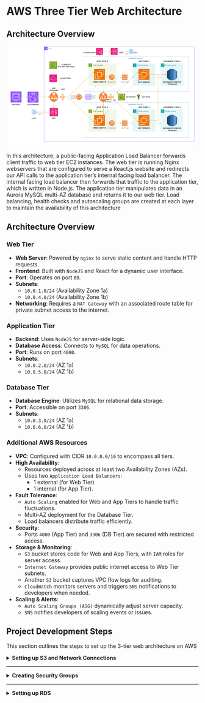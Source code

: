 # AWS Three Tier Web Architecture

## Architecture Overview

![AWS Architecture - DrawIO](images/aws-3-tier.png)

In this architecture, a public-facing Application Load Balancer forwards client traffic to web tier EC2 instances. The web tier is running Nginx webservers that are configured to serve a React.js website and redirects our API calls to the application tier’s internal facing load balancer. The internal facing load balancer then forwards that traffic to the application tier, which is written in Node.js. The application tier manipulates data in an Aurora MySQL multi-AZ database and returns it to our web tier. Load balancing, health checks and autoscaling groups are created at each layer to maintain the availability of this architecture

## Architecture Overview

### Web Tier

- **Web Server**: Powered by `nginx` to serve static content and handle HTTP requests.
- **Frontend**: Built with `NodeJS` and React for a dynamic user interface.
- **Port**: Operates on port `80`.
- **Subnets**:
  - `10.0.1.0/24` (Availability Zone 1a)
  - `10.0.4.0/24` (Availability Zone 1b)
- **Networking**: Requires a `NAT Gateway` with an associated route table for private subnet access to the internet.

### Application Tier

- **Backend**: Uses `NodeJS` for server-side logic.
- **Database Access**: Connects to `MySQL` for data operations.
- **Port**: Runs on port `4000`.
- **Subnets**:
  - `10.0.2.0/24` (AZ 1a)
  - `10.0.5.0/24` (AZ 1b)

### Database Tier

- **Database Engine**: Utilizes `MySQL` for relational data storage.
- **Port**: Accessible on port `3306`.
- **Subnets**:
  - `10.0.3.0/24` (AZ 1a)
  - `10.0.6.0/24` (AZ 1b)

### Additional AWS Resources

- **VPC**: Configured with CIDR `10.0.0.0/16` to encompass all tiers.
- **High Availability**:
  - Resources deployed across at least two Availability Zones (AZs).
  - Uses two `Application Load Balancers`:
    - 1 external (for Web Tier)
    - 1 internal (for App Tier).
- **Fault Tolerance**:
  - `Auto Scaling` enabled for Web and App Tiers to handle traffic fluctuations.
  - Multi-AZ deployment for the Database Tier.
  - Load balancers distribute traffic efficiently.
- **Security**:
  - Ports `4000` (App Tier) and `3306` (DB Tier) are secured with restricted access.
- **Storage & Monitoring**:
  - `S3` bucket stores code for Web and App Tiers, with `IAM` roles for server access.
  - `Internet Gateway` provides public internet access to Web Tier subnets.
  - Another `S3` bucket captures VPC flow logs for auditing.
  - `CloudWatch` monitors servers and triggers `SNS` notifications to developers when needed.
- **Scaling & Alerts**:
  - `Auto Scaling Groups (ASG)` dynamically adjust server capacity.
  - `SNS` notifies developers of scaling events or issues.

## Project Development Steps

This section outlines the steps to set up the 3-tier web architecture on AWS

<details>
<summary><strong>Setting up S3 and Network Connections</strong></summary>

- **Code Storage**: Download the project code and upload the `application code` folder to a new `S3` bucket.
- **IAM Role**: Create an `IAM Role` for EC2 instances with the following policies:
  - `AmazonS3ReadOnlyAccess` (for code access).
  - `AmazonSSMManagedInstanceCore` (for Systems Manager access).
- **VPC Setup**: Create a `VPC` with the CIDR block `10.0.0.0/16`.
- **Subnets**: Create 6 subnets across two Availability Zones (AZs) using the specified CIDR blocks:
  - Web Tier: `10.0.1.0/24` (AZ 1a), `10.0.4.0/24` (AZ 1b) — enable auto-assign public IPs.
  - App Tier: `10.0.2.0/24` (AZ 1a), `10.0.5.0/24` (AZ 1b).
  - DB Tier: `10.0.3.0/24` (AZ 1a), `10.0.6.0/24` (AZ 1b).
- **VPC Flow Logs**: Set up flow logs for the VPC and store them in a new `S3` bucket.
- **Internet Gateway**: Create and attach an `Internet Gateway` to the VPC for public access.
- **Web Tier Routing**: Create a `Route Table` for Web Tier subnets with:
  - Route: `0.0.0.0/0` → `Internet Gateway`.
  - Subnet Associations: `web-tier-subnet-1` and `web-tier-subnet-2`.
- **NAT Gateways**: Create `NAT Gateways` for each Web Tier subnet:
  - One in `web-tier-subnet-1` and one in `web-tier-subnet-2`.
  - Set connectivity type to `public` and allocate an Elastic IP for each.
- **App Tier Routing (AZ 1)**: Create a `Route Table` for App Tier in AZ 1 with:
  - Route: `0.0.0.0/0` → `NAT Gateway` in `web-tier-subnet-1`.
  - Subnet Association: `App-tier-subnet-1`.
- **App Tier Routing (AZ 2)**: Create a `Route Table` for App Tier in AZ 2 with:
  - Route: `0.0.0.0/0` → `NAT Gateway` in `web-tier-subnet-2`.
  - Subnet Association: `App-tier-subnet-2`.
- **Note**: App and DB Tiers in the same AZ communicate within the VPC without additional routes.

</details>

---

<details>
<summary><strong>Creating Security Groups</strong></summary>

Configure the following security groups with specific inbound rules to ensure secure communication between tiers:

1. **`External-Load-Balancer-SG`**:
   - Rule: HTTP (port `80`) from `0.0.0.0/0` (public access).
2. **`Web-Tier-SG`**:
   - Rule: HTTP (port `80`) from `External-Load-Balancer-SG`.
3. **`Internal-Load-Balancer-SG`**:
   - Rule: HTTP (port `80`) from `Web-Tier-SG`.
4. **`App-Tier-SG`**:
   - Rule: Custom (port `4000`) from `Internal-Load-Balancer-SG`.
5. **`DB-Tier-SG`**:
   - Rule: MySQL (port `3306`) from `App-Tier-SG`.

</details>

---

<details>
<summary><strong>Setting up RDS</strong></summary>

- **RDS Subnet Group**: Create an `RDS Subnet Group`:
  - Select AZs used for `DB-tier-1` (AZ 1a) and `DB-tier-2` (AZ 1b).
  - Include subnets: `10.0.3.0/24` and `10.0.6.0/24`.
- **RDS Instance**: Set up the RDS database:
  - Creation Method: Standard, using `Aurora with MySQL`.
  - Credentials: Self-managed.
  - VPC: Use the project’s `VPC` (`10.0.0.0/16`).
  - Subnet Group: Select the `RDS Subnet Group` created above.
  - Public Access: Disabled (private access only).
  - Security Group: Attach the `DB-Tier-SG` for secure connectivity.

</details>
